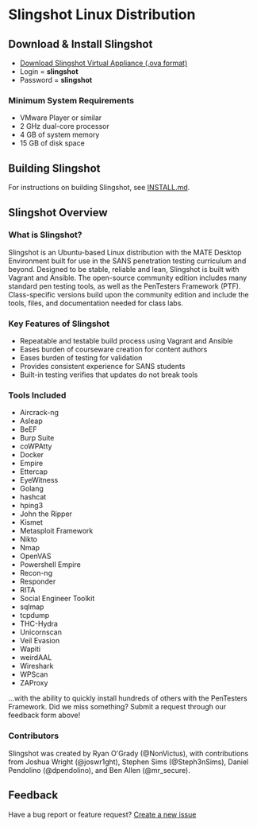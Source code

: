 # Slingshot Linux Distribution

## Download & Install Slingshot

* [Download Slingshot Virtual Appliance (.ova format)](https://www.sans.org/slingshot-vmware-linux)
* Login = **slingshot**
* Password = **slingshot**

### Minimum System Requirements
* VMware Player or similar
* 2 GHz dual-core processor
* 4 GB of system memory
* 15 GB of disk space

## Building Slingshot
For instructions on building Slingshot, see [INSTALL.md](INSTALL.md).

## Slingshot Overview
### What is Slingshot?

Slingshot is an Ubuntu-based Linux distribution with the MATE Desktop Environment built for use in the SANS penetration testing curriculum and beyond. Designed to be stable, reliable and lean, Slingshot is built with Vagrant and Ansible. The open-source community edition includes many standard pen testing tools, as well as the PenTesters Framework (PTF). Class-specific versions build upon the community edition and include the tools, files, and documentation needed for class labs.

### Key Features of Slingshot

* Repeatable and testable build process using Vagrant and Ansible
* Eases burden of courseware creation for content authors
* Eases burden of testing for validation
* Provides consistent experience for SANS students
* Built-in testing verifies that updates do not break tools

### Tools Included
* Aircrack-ng
* Asleap
* BeEF
* Burp Suite
* coWPAtty
* Docker
* Empire
* Ettercap
* EyeWitness
* Golang
* hashcat
* hping3
* John the Ripper
* Kismet
* Metasploit Framework
* Nikto
* Nmap
* OpenVAS
* Powershell Empire
* Recon-ng
* Responder
* RITA
* Social Engineer Toolkit
* sqlmap
* tcpdump
* THC-Hydra
* Unicornscan
* Veil Evasion
* Wapiti
* weirdAAL
* Wireshark
* WPScan
* ZAProxy

...with the ability to quickly install hundreds of others with the PenTesters Framework. Did we miss something? Submit a request through our feedback form above!

### Contributors
Slingshot was created by Ryan O'Grady (@NonVictus), with contributions from Joshua Wright (@joswr1ght), Stephen Sims (@Steph3nSims), Daniel Pendolino (@dpendolino), and Ben Allen (@mr_secure).

## Feedback
Have a bug report or feature request? [Create a new issue](https://github.com/sansinstitute/slingshot/issues)
